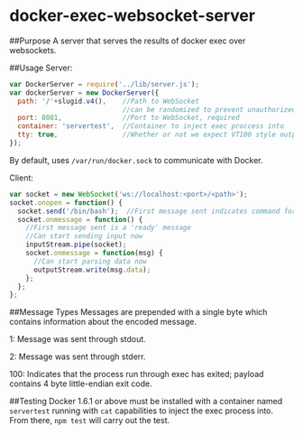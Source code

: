 # docker-exec-websocket-server
##Purpose
A server that serves the results of docker exec over websockets. 

##Usage
Server: 
```js
var DockerServer = require('../lib/server.js');
var dockerServer = new DockerServer({
  path: '/'+slugid.v4(),    //Path to WebSocket
                            //can be randomized to prevent unauthorized access
  port: 8081,               //Port to WebSocket, required
  container: 'servertest',  //Container to inject exec proccess into
  tty: true,                //Whether or not we expect VT100 style output
});

```
By default, uses `/var/run/docker.sock` to communicate with Docker.

Client: 
```js
var socket = new WebSocket('ws://localhost:<port>/<path>');
socket.onopen = function() {
  socket.send('/bin/bash');  //First message sent indicates command for docker exec
  socket.onmessage = function() {
    //First message sent is a 'ready' message
    //Can start sending input now
    inputStream.pipe(socket);
    socket.onmessage = function(msg) {
      //Can start parsing data now
      outputStream.write(msg.data);
    };
  };
};
```

##Message Types
Messages are prepended with a single byte which contains information about the encoded message.

1: Message was sent through stdout.

2: Message was sent through stderr.

100: Indicates that the process run through exec has exited; payload contains 4 byte little-endian exit code.

##Testing
Docker 1.6.1 or above must be installed with a container named `servertest` running with `cat` capabilities to inject the exec process into. From there, `npm test` will carry out the test.
